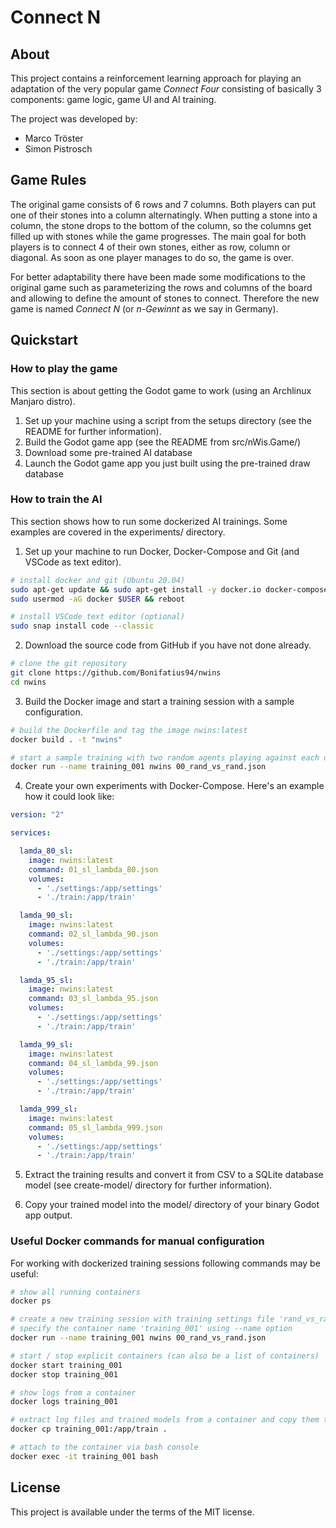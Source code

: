 # Connect N

## About
This project contains a reinforcement learning approach for playing an adaptation of the very popular game *Connect Four*
consisting of basically 3 components: game logic, game UI and AI training.

The project was developed by:
- Marco Tröster
- Simon Pistrosch

## Game Rules
The original game consists of 6 rows and 7 columns. Both players can put one of their stones into a column alternatingly. 
When putting a stone into a column, the stone drops to the bottom of the column, so the columns get filled up with stones
while the game progresses. The main goal for both players is to connect 4 of their own stones, either as row, column or diagonal.
As soon as one player manages to do so, the game is over.

For better adaptability there have been made some modifications to the original game such as parameterizing 
the rows and columns of the board and allowing to define the amount of stones to connect. 
Therefore the new game is named *Connect N* (or *n-Gewinnt* as we say in Germany).

## Quickstart

### How to play the game
This section is about getting the Godot game to work (using an Archlinux Manjaro distro).

1) Set up your machine using a script from the setups directory (see the README for further information).
2) Build the Godot game app (see the README from src/nWis.Game/)
3) Download some pre-trained AI database
4) Launch the Godot game app you just built using the pre-trained draw database

### How to train the AI
This section shows how to run some dockerized AI trainings. Some examples are covered in the experiments/ directory.

1) Set up your machine to run Docker, Docker-Compose and Git (and VSCode as text editor).
```sh
# install docker and git (Ubuntu 20.04)
sudo apt-get update && sudo apt-get install -y docker.io docker-compose git
sudo usermod -aG docker $USER && reboot

# install VSCode text editor (optional)
sudo snap install code --classic
```

2) Download the source code from GitHub if you have not done already.
```sh
# clone the git repository
git clone https://github.com/Bonifatius94/nwins
cd nwins
```

3) Build the Docker image and start a training session with a sample configuration.
```sh
# build the Dockerfile and tag the image nwins:latest
docker build . -t "nwins"

# start a sample training with two random agents playing against each other
docker run --name training_001 nwins 00_rand_vs_rand.json
```

4) Create your own experiments with Docker-Compose. Here's an example how it could look like:
```yaml
version: "2"

services:

  lamda_80_sl:
    image: nwins:latest
    command: 01_sl_lambda_80.json
    volumes:
      - './settings:/app/settings'
      - './train:/app/train'

  lamda_90_sl:
    image: nwins:latest
    command: 02_sl_lambda_90.json
    volumes:
      - './settings:/app/settings'
      - './train:/app/train'

  lamda_95_sl:
    image: nwins:latest
    command: 03_sl_lambda_95.json
    volumes:
      - './settings:/app/settings'
      - './train:/app/train'

  lamda_99_sl:
    image: nwins:latest
    command: 04_sl_lambda_99.json
    volumes:
      - './settings:/app/settings'
      - './train:/app/train'

  lamda_999_sl:
    image: nwins:latest
    command: 05_sl_lambda_999.json
    volumes:
      - './settings:/app/settings'
      - './train:/app/train'
```

5) Extract the training results and convert it from CSV to a SQLite database model 
(see create-model/ directory for further information).

6) Copy your trained model into the model/ directory of your binary Godot app output.

### Useful Docker commands for manual configuration
For working with dockerized training sessions following commands may be useful:

```sh
# show all running containers
docker ps

# create a new training session with training settings file 'rand_vs_rand.json'
# specify the container name 'training_001' using --name option
docker run --name training_001 nwins 00_rand_vs_rand.json

# start / stop explicit containers (can also be a list of containers)
docker start training_001
docker stop training_001

# show logs from a container
docker logs training_001

# extract log files and trained models from a container and copy them to the host OS
docker cp training_001:/app/train .

# attach to the container via bash console
docker exec -it training_001 bash
```

## License
This project is available under the terms of the MIT license.
